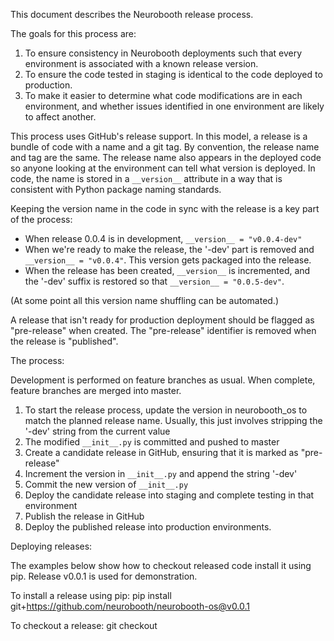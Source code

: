 
This document describes the Neurobooth release process.

The goals for this process are:
1. To ensure consistency in Neurobooth deployments such that every environment is associated with a known release version. 
2. To ensure the code tested in staging is identical to the code deployed to production.
3. To make it easier to determine what code modifications are in each environment, and whether issues identified in one environment are likely to affect another. 

This process uses GitHub's release support. In this model, a release is a bundle of code with a name and a git tag. By convention, the release name and tag are the same.
The release name also appears in the deployed code so anyone looking at the environment can tell what version is deployed. In code, the name is stored in a `__version__` attribute in a way that is consistent with Python package naming standards. 

Keeping the version name in the code in sync with the release is a key part of the process:
- When release 0.0.4 is in development, `__version__ = "v0.0.4-dev"`
- When we're ready to make the release, the '-dev' part is removed and `__version__ = "v0.0.4"`. This version gets packaged into the release.
- When the release has been created, `__version__` is incremented, and the '-dev' suffix is restored so that `__version__ = "0.0.5-dev"`.

(At some point all this version name shuffling can be automated.)

A release that isn't ready for production deployment should be flagged as "pre-release" when created. The "pre-release" identifier is removed when the release is "published".  

The process: 

Development is performed on feature branches as usual. When complete, feature branches are merged into master.

1. To start the release process, update the version in neurobooth_os to match the planned release name. Usually, this just involves stripping the '-dev' string from the current value
3. The modified `__init__.py` is committed and pushed to master
4. Create a candidate release in GitHub, ensuring that it is marked as "pre-release" 
5. Increment the version in `__init__.py` and append the string '-dev' 
9. Commit the new version of `__init__.py`
6. Deploy the candidate release into staging and complete testing in that environment 
6. Publish the release in GitHub 
7. Deploy the published release into production environments. 
 
Deploying releases: 

The examples below show how to checkout released code install it using pip. Release v0.0.1 is used for demonstration. 

To install a release using pip: 
	pip install git+https://github.com/neurobooth/neurobooth-os@v0.0.1

To checkout a release:
	git checkout